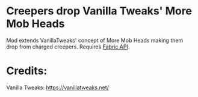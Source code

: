 # Creepers drop Vanilla Tweaks' More Mob Heads
Mod extends VanillaTweaks' concept of More Mob Heads making them drop from charged creepers.
Requires [Fabric API](https://github.com/FabricMC/fabric).

# Credits:
Vanilla Tweaks: https://vanillatweaks.net/
